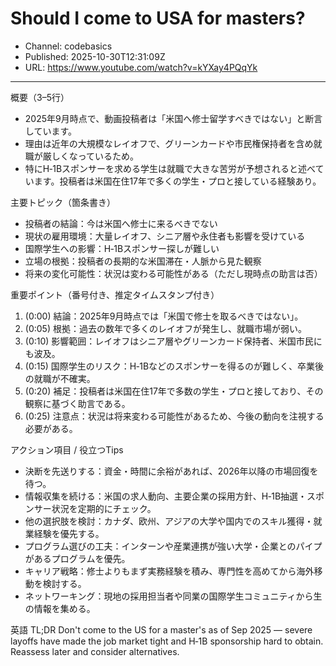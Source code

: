 # Should I come to USA for masters?

- Channel: codebasics
- Published: 2025-10-30T12:31:09Z
- URL: https://www.youtube.com/watch?v=kYXay4PQqYk

---

概要（3–5行）
- 2025年9月時点で、動画投稿者は「米国へ修士留学すべきではない」と断言しています。  
- 理由は近年の大規模なレイオフで、グリーンカードや市民権保持者を含め就職が厳しくなっているため。  
- 特にH‑1Bスポンサーを求める学生は就職で大きな苦労が予想されると述べています。投稿者は米国在住17年で多くの学生・プロと接している経験あり。

主要トピック（箇条書き）
- 投稿者の結論：今は米国へ修士に来るべきでない  
- 現状の雇用環境：大量レイオフ、シニア層や永住者も影響を受けている  
- 国際学生への影響：H‑1Bスポンサー探しが難しい  
- 立場の根拠：投稿者の長期的な米国滞在・人脈から見た観察  
- 将来の変化可能性：状況は変わる可能性がある（ただし現時点の助言は否）

重要ポイント（番号付き、推定タイムスタンプ付き）
1. (0:00) 結論：2025年9月時点では「米国で修士を取るべきではない」。  
2. (0:05) 根拠：過去の数年で多くのレイオフが発生し、就職市場が弱い。  
3. (0:10) 影響範囲：レイオフはシニア層やグリーンカード保持者、米国市民にも波及。  
4. (0:15) 国際学生のリスク：H‑1Bなどのスポンサーを得るのが難しく、卒業後の就職が不確実。  
5. (0:20) 補足：投稿者は米国在住17年で多数の学生・プロと接しており、その観察に基づく助言である。  
6. (0:25) 注意点：状況は将来変わる可能性があるため、今後の動向を注視する必要がある。

アクション項目 / 役立つTips
- 決断を先送りする：資金・時間に余裕があれば、2026年以降の市場回復を待つ。  
- 情報収集を続ける：米国の求人動向、主要企業の採用方針、H‑1B抽選・スポンサー状況を定期的にチェック。  
- 他の選択肢を検討：カナダ、欧州、アジアの大学や国内でのスキル獲得・就業経験を優先する。  
- プログラム選びの工夫：インターンや産業連携が強い大学・企業とのパイプがあるプログラムを優先。  
- キャリア戦略：修士よりもまず実務経験を積み、専門性を高めてから海外移動を検討する。  
- ネットワーキング：現地の採用担当者や同業の国際学生コミュニティから生の情報を集める。  

英語 TL;DR
Don't come to the US for a master's as of Sep 2025 — severe layoffs have made the job market tight and H‑1B sponsorship hard to obtain. Reassess later and consider alternatives.
